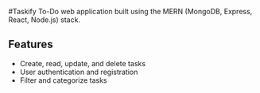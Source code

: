 #Taskify
To-Do web application built using the MERN (MongoDB, Express, React, Node.js) stack.

## Features

- Create, read, update, and delete tasks
- User authentication and registration
- Filter and categorize tasks


